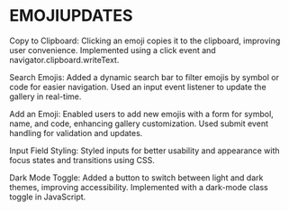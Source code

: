 # EMOJIUPDATES

Copy to Clipboard: Clicking an emoji copies it to the clipboard, improving user convenience. Implemented using a click event and navigator.clipboard.writeText.

Search Emojis: Added a dynamic search bar to filter emojis by symbol or code for easier navigation. Used an input event listener to update the gallery in real-time.

Add an Emoji: Enabled users to add new emojis with a form for symbol, name, and code, enhancing gallery customization. Used submit event handling for validation and updates.

Input Field Styling: Styled inputs for better usability and appearance with focus states and transitions using CSS.

Dark Mode Toggle: Added a button to switch between light and dark themes, improving accessibility. Implemented with a dark-mode class toggle in JavaScript.
